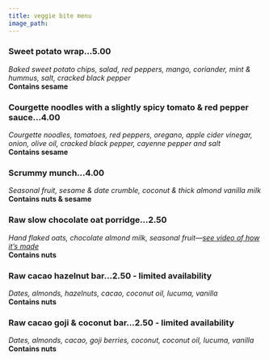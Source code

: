 ```yaml
---
title: veggie bite menu
image_path: 
---
```


### Sweet potato wrap...5.00
*Baked sweet potato chips, salad, red peppers, mango, coriander, mint & hummus, salt, cracked black pepper*  
**Contains sesame**

### Courgette noodles with a slightly spicy tomato & red pepper sauce...4.00
*Courgette noodles, tomatoes, red peppers, oregano, apple cider vinegar, onion, olive oil, cracked black pepper, cayenne pepper and salt*  
**Contains sesame**

### Scrummy munch...4.00
*Seasonal fruit, sesame & date crumble, coconut & thick almond vanilla milk*  
**Contains nuts & sesame**

### Raw slow chocolate oat porridge...2.50
*Hand flaked oats, chocolate almond milk, seasonal fruit—[see video of how it’s made](http://zukini.co.uk/baked/2015/07/27/slow-raw-porridge.html)*  
**Contains nuts**

### Raw cacao hazelnut bar...2.50 - limited availability
*Dates, almonds, hazelnuts, cacao, coconut oil, lucuma, vanilla*  
**Contains nuts**

### Raw cacao goji & coconut bar...2.50 - limited availability
*Dates, almonds, cacao, goji berries, coconut, coconut oil, lucuma, vanilla*  
**Contains nuts**
